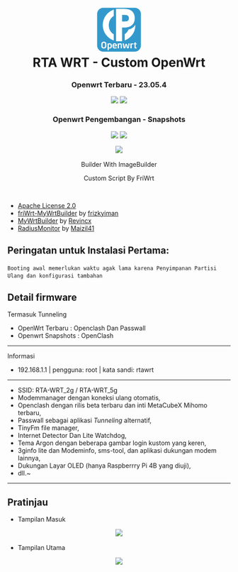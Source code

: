 <h1 align="center">
  <img src="/pictures/logo.png" alt="OpenWrt" width="100">
  <br>RTA WRT - Custom OpenWrt<br>

</h1>

<h3 align="center">Openwrt Terbaru - 23.05.4</h3>
<p align="center">
<a href="https://github.com/rtaserver/RTA-WRT/releases/tag/23.05.4-20240916"><img src="https://img.shields.io/badge/Build_Latest-20240916-blue?style=for-the-badge&logo=openwrt"></a>
<a href="https://github.com/rtaserver/RTA-WRT/releases/tag/23.05.4-amlogic-20240907"><img src="https://img.shields.io/badge/Amlogic_Latest-20240907-blue?style=for-the-badge&logo=openwrt"></a>
</p>

<h3 align="center">Openwrt Pengembangan - Snapshots</h3>
<p align="center">
<a href="https://github.com/rtaserver/RTA-WRT/releases/tag/snapshots-20240907"><img src="https://img.shields.io/badge/Build_Snapshots-20240907-blue?style=for-the-badge&logo=openwrt"></a>
<a href="https://github.com/rtaserver/RTA-WRT/releases/tag/snapshots-amlogic-20240907"><img src="https://img.shields.io/badge/Amlogic_Snapshots-20240907-blue?style=for-the-badge&logo=openwrt"></a>
</p>
<p align="center">
<a href="https://github.com/rtaserver/RTA-WRT/releases"><img src="https://img.shields.io/github/downloads/rtaserver/RTA-WRT/total?label=Total_Downloads&color=green&style=for-the-badge"></a>
</p>
  

<p align="center">
Builder With ImageBuilder
</p>
<p align="center">
Custom Script By FriWrt
</p>
<br>


* [Apache License 2.0](https://github.com/rtaserver/RTA-WRT/blob/main/LICENSE)
* [friWrt-MyWrtBuilder](https://github.com/frizkyiman/friWrt-MyWrtBuilder) by [frizkyiman](https://github.com/frizkyiman)
* [MyWrtBuilder](https://github.com/Revincx/MyWrtBuilder) by [Revincx](https://github.com/Revincx)
* [RadiusMonitor](https://github.com/Maizil41/RadiusMonitor) by [Maizil41](https://github.com/Maizil41)

Peringatan untuk Instalasi Pertama:
---
```Booting awal memerlukan waktu agak lama karena Penyimpanan Partisi Ulang dan konfigurasi tambahan```


Detail firmware
---
Termasuk Tunneling
* OpenWrt Terbaru : Openclash Dan Passwall
* Openwrt Snapshots : OpenClash
---

Informasi
* 192.168.1.1 | pengguna: root | kata sandi: rtawrt

---
* SSID: RTA-WRT_2g / RTA-WRT_5g
* Modemmanager dengan koneksi ulang otomatis,
* Openclash dengan rilis beta terbaru dan inti MetaCubeX Mihomo terbaru,
* Passwall sebagai aplikasi *Tunneling* alternatif,
* TinyFm file manager,
* Internet Detector Dan Lite Watchdog,
* Tema Argon dengan beberapa gambar login kustom yang keren,
* 3ginfo lite dan Modeminfo, sms-tool, dan aplikasi dukungan modem lainnya,
* Dukungan Layar OLED (hanya Raspberrry Pi 4B yang diuji),
* dll.~
---
Pratinjau
---


* Tampilan Masuk
<p align="center">
    <img src="/pictures/Login.png">
</p>

* Tampilan Utama
<p align="center">
    <img src="/pictures/Status.png">
</p>
